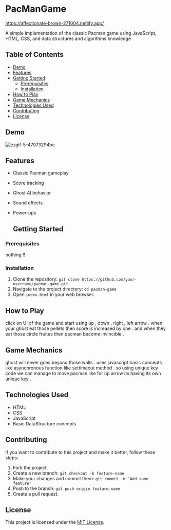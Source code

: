 # PacManGame

https://affectionate-brown-271004.netlify.app/

A simple implementation of the classic Pacman game using JavaScript, HTML, CSS, and data structures and algorithms knowledge
## Table of Contents

- [Demo](#demo)
- [Features](#features)
- [Getting Started](#getting-started)
  - [Prerequisites](#prerequisites)
  - [Installation](#installation)
- [How to Play](#how-to-play)
- [Game Mechanics](#game-mechanics)
- [Technologies Used](#technologies-used)
- [Contributing](#contributing)
- [License](#license)


## Demo
![ezgif-5-47073294bc](https://github.com/kushalShukla-web/PacManGame/assets/85934954/5a8f0ada-21c2-4860-8df9-2b43de944e8b)

## Features

- Classic Pacman gameplay
- Score tracking
- Ghost AI behavior
- Sound effects
- Power-ups

  ## Getting Started

### Prerequisites

nothing !!

### Installation

1. Clone the repository: `git clone https://github.com/your-username/pacman-game.git`
2. Navigate to the project directory: `cd pacman-game`
3. Open `index.html` in your web browser.

## How to Play

click on UI of the game and start using up , down , right , left arrow . when your ghost eat those pellets then score is increased by one . and when they eat those circle fruites then pacman become  invincible .

## Game Mechanics
ghost will never goes beyond those walls .
uses javascript basic concepts like asynchronous function like settimeout method .
so using unique key code we can manage to move pacman like for up arrow its having its own unique key . 


## Technologies Used

- HTML
- CSS
- JavaScript
- Basic DataStructure concepts 

## Contributing

If you want to contribute to this project and make it better, follow these steps:

1. Fork the project.
2. Create a new branch: `git checkout -b feature-name`
3. Make your changes and commit them: `git commit -m 'Add some feature'`
4. Push to the branch: `git push origin feature-name`
5. Create a pull request.

## License

This project is licensed under the [MIT License](LICENSE).





